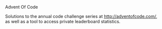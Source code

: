 Advent Of Code 

Solutions to the annual code challenge series at http://adventofcode.com/, as well as a tool to access private leaderboard statistics.
